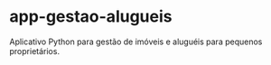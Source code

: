 # app-gestao-alugueis
Aplicativo Python para gestão de imóveis e aluguéis para pequenos proprietários.
